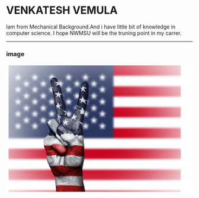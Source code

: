 # VENKATESH VEMULA

Iam from Mechanical Background.And i have little bit of knowledge in computer science. I hope NWMSU will be the truning point in my carrer.

---
### image
![us flag](images/pic1.PNG)